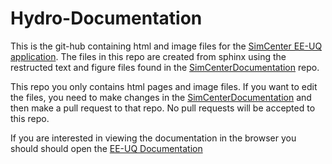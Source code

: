 # Hydro-Documentation

This is the git-hub containing html and image files for the [SimCenter EE-UQ application](https://github.com/NHERI-SimCenter/Hydro-UQ). The files in this repo are created from sphinx using the restructed text and figure files found in the [SimCenterDocumentation](https://github.com/NHERI-SimCenter/SimCenterDocumentation) repo.

This repo you only contains html pages and image files. If you want to edit the files, you need to make changes in the [SimCenterDocumentation](https://github.com/NHERI-SimCenter/SimCenterDocumentation) and then make a pull request to that repo. No pull requests will be accepted to this repo.  


If you are interested in viewing the documentation in the browser you should should open the [EE-UQ Documentation](https://NHERI-SimCenter.github.io/Hydro-Documentation)
